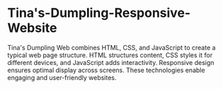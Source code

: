 # Tina's-Dumpling-Responsive-Website

Tina's Dumpling Web combines HTML, CSS, and JavaScript to create a typical web page structure. HTML structures content, CSS styles it for different devices, and JavaScript adds interactivity. Responsive design ensures optimal display across screens. These technologies enable engaging and user-friendly websites.
